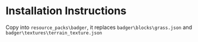 # Installation Instructions
Copy into `resource_packs\badger`, it replaces `badger\blocks\grass.json` and `badger\textures\terrain_texture.json`
